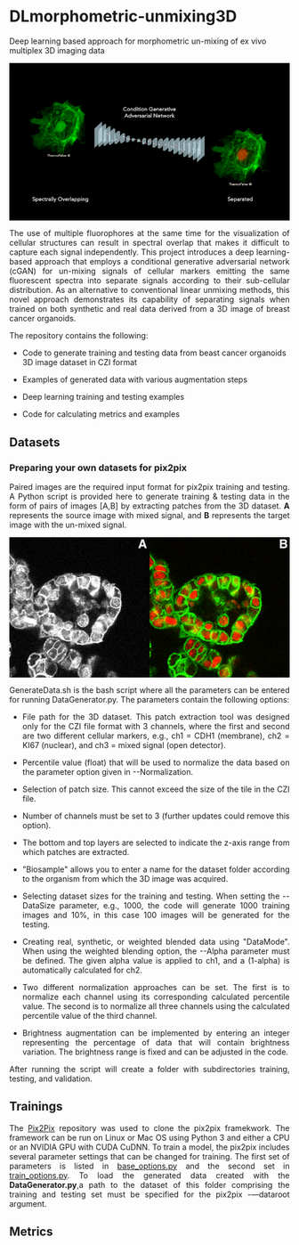 # DLmorphometric-unmixing3D
Deep learning based approach for morphometric un-mixing of ex vivo multiplex 3D imaging data


<img src='imgs/img1.png' align="center" width=512>
<p align="justify">
The use of multiple fluorophores at the same time for the visualization of cellular structures can result in spectral overlap that makes it difficult to capture each signal independently. This project introduces a deep learning-based approach that employs a conditional generative adversarial network (cGAN) for un-mixing signals of cellular markers emitting the same fluorescent spectra into separate signals according to their sub-cellular distribution. As an alternative to conventional linear unmixing methods, this novel approach demonstrates its capability of separating signals when trained on both synthetic and real data derived from a 3D image of breast cancer organoids.

The repository contains the following:

- Code to generate training and testing data from beast cancer organoids 3D image dataset in CZI format

- Examples of generated data with various augmentation steps

- Deep learning training and testing examples 

- Code for calculating metrics and examples
</p>

## Datasets

### Preparing your own datasets for pix2pix
<div align="justify">

Paired images are the required input format for pix2pix training and testing. A Python script is provided here to generate training & testing data in the form of pairs of images [A,B] by extracting patches from the 3D dataset. **A** represents the source image with mixed signal, and **B** represents the target image with the un-mixed signal.



<img src='imgs/img2.png' align="center" width=512>


GenerateData.sh is the bash script where all the parameters can be entered for running DataGenerator.py. The parameters contain the following options: 

- File path for the 3D dataset. This patch extraction tool was designed only for the CZI file format with 3 channels, where the first and second are two different cellular markers, e.g., ch1 = CDH1 (membrane), ch2 = KI67 (nuclear), and ch3 = mixed signal (open detector).

- Percentile value (float) that will be used to normalize the data based on the parameter option given in --Normalization.

- Selection of patch size. This cannot exceed the size of the tile in the CZI file.

- Number of channels must be set to 3 (further updates could remove this option). 

- The bottom and top layers are selected to indicate the z-axis range from which patches are extracted.

- "Biosample" allows you to enter a name for the dataset folder according to the organism from which the 3D image was acquired.

- Selecting dataset sizes for the training and testing. When setting the --DataSize parameter, e.g., 1000, the code will generate 1000 training images and 10%, in this case 100 images will be generated for the testing.

- Creating real, synthetic, or weighted blended data using "DataMode". When using the weighted blending option, the --Alpha parameter must be defined. The given alpha value is applied to ch1, and a (1-alpha) is automatically calculated for ch2.

- Two different normalization approaches can be set. The first is to normalize each channel using its corresponding calculated percentile value. The second is to normalize all three channels using the calculated percentile value of the third channel.

- Brightness augmentation can be implemented by entering an integer representing the percentage of data that will contain brightness variation. The brightness range is fixed and can be adjusted in the code.

After running the script will create a folder with subdirectories training, testing, and validation. 

</div>

## Trainings

<div align="justify">

The [Pix2Pix](https://github.com/junyanz/pytorch-CycleGAN-and-pix2pix.git) repository was used to clone the pix2pix framekwork. The framework can be run on Linux or Mac OS using Python 3 and either a CPU or an NVIDIA GPU with CUDA CuDNN. To train a model, the pix2pix includes several parameter settings that can be changed for training. The first set of parameters is listed in [base_options.py](https://github.com/junyanz/pytorch-CycleGAN-and-pix2pix/blob/master/options/base_options.py) and the second set in [train_options.py](https://github.com/junyanz/pytorch-CycleGAN-and-pix2pix/blob/master/options/train_options.py). To load the generated data created with the **DataGenerator.py**,a path to the dataset of this folder comprising the training and testing set must be specified for the pix2pix -—dataroot argument. 

</div>

## Metrics






